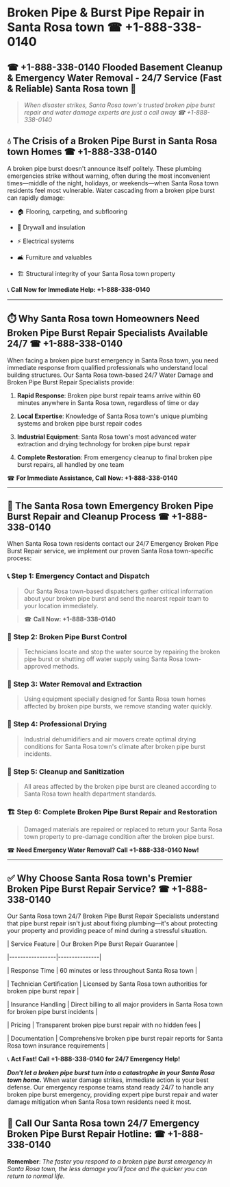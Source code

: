 # Broken Pipe & Burst Pipe Repair in Santa Rosa town ☎ +1-888-338-0140  
## ☎ +1-888-338-0140 Flooded Basement Cleanup & Emergency Water Removal - 24/7 Service (Fast & Reliable) Santa Rosa town 🚨  

> *When disaster strikes, Santa Rosa town's trusted broken pipe burst repair and water damage experts are just a call away ☎ +1-888-338-0140*  

## 💧 The Crisis of a Broken Pipe Burst in Santa Rosa town Homes ☎ +1-888-338-0140  

A broken pipe burst doesn't announce itself politely. These plumbing emergencies strike without warning, often during the most inconvenient times—middle of the night, holidays, or weekends—when Santa Rosa town residents feel most vulnerable. Water cascading from a broken pipe burst can rapidly damage:  

* 🏠 Flooring, carpeting, and subflooring  
* 🧱 Drywall and insulation  
* ⚡ Electrical systems  
* 🛋️ Furniture and valuables  
* 🏗️ Structural integrity of your Santa Rosa town property  

📞 **Call Now for Immediate Help: +1-888-338-0140**  

---  

## ⏱️ Why Santa Rosa town Homeowners Need Broken Pipe Burst Repair Specialists Available 24/7 ☎ +1-888-338-0140  

When facing a broken pipe burst emergency in Santa Rosa town, you need immediate response from qualified professionals who understand local building structures. Our Santa Rosa town-based 24/7 Water Damage and Broken Pipe Burst Repair Specialists provide:  

1. **Rapid Response**: Broken pipe burst repair teams arrive within 60 minutes anywhere in Santa Rosa town, regardless of time or day  
2. **Local Expertise**: Knowledge of Santa Rosa town's unique plumbing systems and broken pipe burst repair codes  
3. **Industrial Equipment**: Santa Rosa town's most advanced water extraction and drying technology for broken pipe burst repair  
4. **Complete Restoration**: From emergency cleanup to final broken pipe burst repairs, all handled by one team  

☎ **For Immediate Assistance, Call Now: +1-888-338-0140**  

---  

## 🔧 The Santa Rosa town Emergency Broken Pipe Burst Repair and Cleanup Process ☎ +1-888-338-0140  

When Santa Rosa town residents contact our 24/7 Emergency Broken Pipe Burst Repair service, we implement our proven Santa Rosa town-specific process:  

### 📞 Step 1: Emergency Contact and Dispatch  
> Our Santa Rosa town-based dispatchers gather critical information about your broken pipe burst and send the nearest repair team to your location immediately.  
> ☎ **Call Now: +1-888-338-0140**  

### 🚿 Step 2: Broken Pipe Burst Control  
> Technicians locate and stop the water source by repairing the broken pipe burst or shutting off water supply using Santa Rosa town-approved methods.  

### 🌊 Step 3: Water Removal and Extraction  
> Using equipment specially designed for Santa Rosa town homes affected by broken pipe bursts, we remove standing water quickly.  

### 💨 Step 4: Professional Drying  
> Industrial dehumidifiers and air movers create optimal drying conditions for Santa Rosa town's climate after broken pipe burst incidents.  

### 🧼 Step 5: Cleanup and Sanitization  
> All areas affected by the broken pipe burst are cleaned according to Santa Rosa town health department standards.  

### 🏗️ Step 6: Complete Broken Pipe Burst Repair and Restoration  
> Damaged materials are repaired or replaced to return your Santa Rosa town property to pre-damage condition after the broken pipe burst.  

☎ **Need Emergency Water Removal? Call +1-888-338-0140 Now!**  

---  

## ✅ Why Choose Santa Rosa town's Premier Broken Pipe Burst Repair Service? ☎ +1-888-338-0140  

Our Santa Rosa town 24/7 Broken Pipe Burst Repair Specialists understand that pipe burst repair isn't just about fixing plumbing—it's about protecting your property and providing peace of mind during a stressful situation.  

| Service Feature | Our Broken Pipe Burst Repair Guarantee |  
|-----------------|---------------|  
| Response Time | 60 minutes or less throughout Santa Rosa town |  
| Technician Certification | Licensed by Santa Rosa town authorities for broken pipe burst repair |  
| Insurance Handling | Direct billing to all major providers in Santa Rosa town for broken pipe burst incidents |  
| Pricing | Transparent broken pipe burst repair with no hidden fees |  
| Documentation | Comprehensive broken pipe burst repair reports for Santa Rosa town insurance requirements |  

📞 **Act Fast! Call +1-888-338-0140 for 24/7 Emergency Help!**  

***Don't let a broken pipe burst turn into a catastrophe in your Santa Rosa town home.*** When water damage strikes, immediate action is your best defense. Our emergency response teams stand ready 24/7 to handle any broken pipe burst emergency, providing expert pipe burst repair and water damage mitigation when Santa Rosa town residents need it most.  

## 📱 Call Our Santa Rosa town 24/7 Emergency Broken Pipe Burst Repair Hotline: ☎ +1-888-338-0140  

**Remember**: *The faster you respond to a broken pipe burst emergency in Santa Rosa town, the less damage you'll face and the quicker you can return to normal life.*